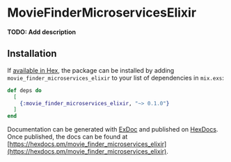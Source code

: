 # MovieFinderMicroservicesElixir

**TODO: Add description**

## Installation

If [available in Hex](https://hex.pm/docs/publish), the package can be installed
by adding `movie_finder_microservices_elixir` to your list of dependencies in `mix.exs`:

```elixir
def deps do
  [
    {:movie_finder_microservices_elixir, "~> 0.1.0"}
  ]
end
```

Documentation can be generated with [ExDoc](https://github.com/elixir-lang/ex_doc)
and published on [HexDocs](https://hexdocs.pm). Once published, the docs can
be found at [https://hexdocs.pm/movie_finder_microservices_elixir](https://hexdocs.pm/movie_finder_microservices_elixir).

